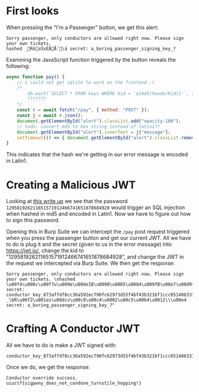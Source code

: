 # First looks
When pressing the "I'm a Passenger" button, we get this alert: 
```
Sorry passenger, only conductors are allowed right now. Please sign your own tickets.  
hashed _RòsÜxÉÄÅ´\ä secret: a_boring_passenger_signing_key_?
```
Examining the JavaScript function triggered by the button reveals the following:
```js
async function pay() {
	// i could not get sqlite to work on the frontend :(
	/*
		db.each(`SELECT * FROM keys WHERE kid = '${md5(headerKid)}'`, (err, row) => {
		???????
	*/
	const r = await fetch("/pay", { method: "POST" });
	const j = await r.json();
	document.getElementById("alert").classList.add("opacity-100");
	// todo: convert md5 to hex string instead of latin1??
	document.getElementById("alert").innerText = j["message"];
	setTimeout(() => { document.getElementById("alert").classList.remove("opacity-100") }, 5000);
}
```
This indicates that the hash we're getting in our error message is encoded in Latin1.  
# Creating a Malicious JWT
Looking at [this write up](https://cvk.posthaven.com/sql-injection-with-raw-md5-hashes) we see that the password `129581926211651571912466741651878684928` would trigger an SQL injection when hashed in md5 and encoded in Latin1. Now we have to figure out how to sign this password. 

Opening this in Burp Suite we can intercept the `/pay` post request triggered when you press the passenger button and get our current JWT. All we have to do is plug it and the secret (given to us in the error message) into https://jwt.io/, change the kid to "129581926211651571912466741651878684928", and change the JWT in the request we intercepted via Burp Suite. We then get the response:
```
Sorry passenger, only conductors are allowed right now. Please sign your own tickets. \nhashed \u00f4\u008c\u00f7u\u009e\u00deIB\u0090\u0005\u0084\u009fB\u00e7\u00d9+ secret: conductor_key_873affdf8cc36a592ec790fc62973d55f4bf43b321bf1ccc0514063370356d5cddb4363b4786fd072d36a25e0ab60a78b8df01bd396c7a05cccbbb3733ae3f8e\nhashed _\bR\u00f2\u001es\u00dcx\u00c9\u00c4\u0002\u00c5\u00b4\u0012\\\u00e4 secret: a_boring_passenger_signing_key_?"
```
# Crafting A Conductor JWT
All we have to do is make a JWT signed with:
```
conductor_key_873affdf8cc36a592ec790fc62973d55f4bf43b321bf1ccc0514063370356d5cddb4363b4786fd072d36a25e0ab60a78b8df01bd396c7a05cccbbb3733ae3f8e
```
Once we do, we get the response:
```
Conductor override success. uiuctf{sigpwny_does_not_condone_turnstile_hopping!}
```

